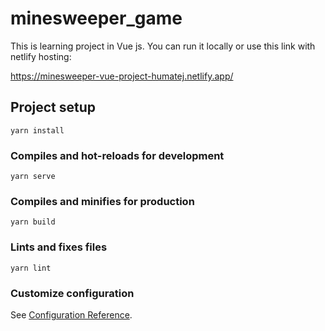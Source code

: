 # minesweeper_game
This is learning project in Vue js. You can run it locally or use this link with netlify hosting:

https://minesweeper-vue-project-humatej.netlify.app/

## Project setup
```
yarn install
```

### Compiles and hot-reloads for development
```
yarn serve
```

### Compiles and minifies for production
```
yarn build
```

### Lints and fixes files
```
yarn lint
```

### Customize configuration
See [Configuration Reference](https://cli.vuejs.org/config/).

